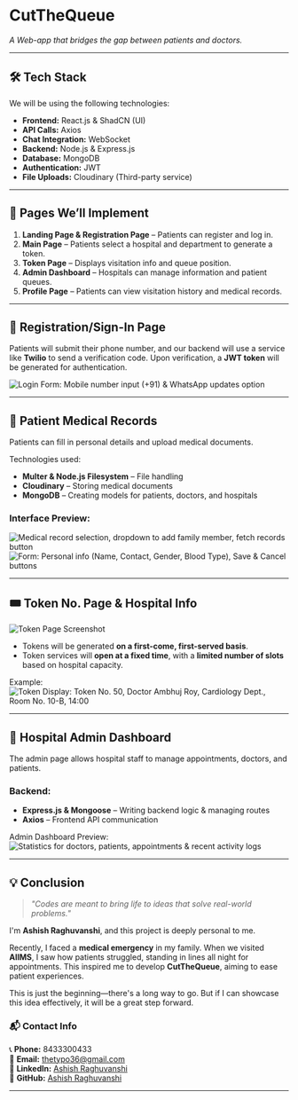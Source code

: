 # CutTheQueue

_A Web-app that bridges the gap between patients and doctors._

---

## 🛠 Tech Stack

We will be using the following technologies:

- **Frontend:** React.js & ShadCN (UI)
- **API Calls:** Axios
- **Chat Integration:** WebSocket
- **Backend:** Node.js & Express.js
- **Database:** MongoDB
- **Authentication:** JWT
- **File Uploads:** Cloudinary (Third-party service)

---

## 📌 Pages We’ll Implement

1. **Landing Page & Registration Page** – Patients can register and log in.
2. **Main Page** – Patients select a hospital and department to generate a token.
3. **Token Page** – Displays visitation info and queue position.
4. **Admin Dashboard** – Hospitals can manage information and patient queues.
5. **Profile Page** – Patients can view visitation history and medical records.

---

## 🔐 Registration/Sign-In Page

Patients will submit their phone number, and our backend will use a service like **Twilio** to send a verification code. Upon verification, a **JWT token** will be generated for authentication.

![Login Form: Mobile number input (+91) & WhatsApp updates option](https://res.cloudinary.com/ddkuvxbhn/image/upload/v1740287755/uttdlvfuph2rhwubeasp.png)

---

## 🏥 Patient Medical Records

Patients can fill in personal details and upload medical documents.

Technologies used:

- **Multer & Node.js Filesystem** – File handling
- **Cloudinary** – Storing medical documents
- **MongoDB** – Creating models for patients, doctors, and hospitals

### Interface Preview:

![Medical record selection, dropdown to add family member, fetch records button](ContentPlaceholder4.jpg)  
![Form: Personal info (Name, Contact, Gender, Blood Type), Save & Cancel buttons](https://res.cloudinary.com/ddkuvxbhn/image/upload/v1740287754/ur05kyehqdlrzlvwaeyl.png)

---

## 🎟 Token No. Page & Hospital Info

![Token Page Screenshot](image.png)

- Tokens will be generated **on a first-come, first-served basis**.
- Token services will **open at a fixed time**, with a **limited number of slots** based on hospital capacity.

Example:  
![Token Display: Token No. 50, Doctor Ambhuj Roy, Cardiology Dept., Room No. 10-B, 14:00](https://res.cloudinary.com/ddkuvxbhn/image/upload/v1740287754/ur05kyehqdlrzlvwaeyl.png)

---

## 🏥 Hospital Admin Dashboard

The admin page allows hospital staff to manage appointments, doctors, and patients.

### Backend:

- **Express.js & Mongoose** – Writing backend logic & managing routes
- **Axios** – Frontend API communication

Admin Dashboard Preview:  
![Statistics for doctors, patients, appointments & recent activity logs](ContentPlaceholder4.jpg)

---

## 💡 Conclusion

> _"Codes are meant to bring life to ideas that solve real-world problems."_

I'm **Ashish Raghuvanshi**, and this project is deeply personal to me.

Recently, I faced a **medical emergency** in my family. When we visited **AIIMS**, I saw how patients struggled, standing in lines all night for appointments. This inspired me to develop **CutTheQueue**, aiming to ease patient experiences.

This is just the beginning—there's a long way to go. But if I can showcase this idea effectively, it will be a great step forward.

### 📬 Contact Info

📞 **Phone:** 8433300433  
📧 **Email:** thetypo36@gmail.com  
🔗 **LinkedIn:** [Ashish Raghuvanshi](#)  
🐙 **GitHub:** [Ashish Raghuvanshi](#)

---
